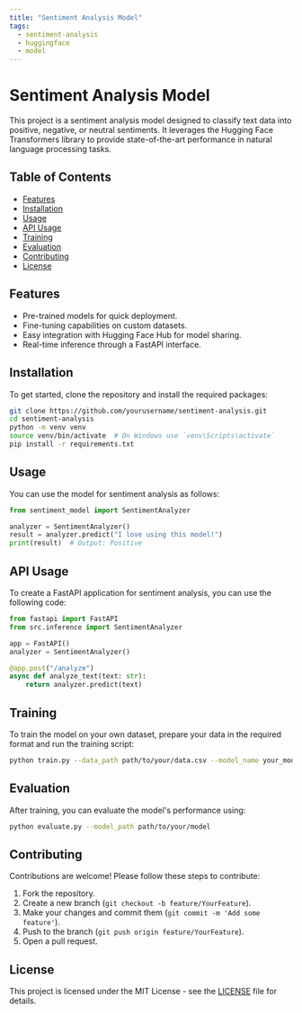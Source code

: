 ```yaml
---
title: "Sentiment Analysis Model"
tags:
  - sentiment-analysis
  - huggingface
  - model
---
```


# Sentiment Analysis Model

This project is a sentiment analysis model designed to classify text data into positive, negative, or neutral sentiments. It leverages the Hugging Face Transformers library to provide state-of-the-art performance in natural language processing tasks.

## Table of Contents
- [Features](#features)
- [Installation](#installation)
- [Usage](#usage)
- [API Usage](#api-usage)
- [Training](#training)
- [Evaluation](#evaluation)
- [Contributing](#contributing)
- [License](#license)

## Features
- Pre-trained models for quick deployment.
- Fine-tuning capabilities on custom datasets.
- Easy integration with Hugging Face Hub for model sharing.
- Real-time inference through a FastAPI interface.

## Installation

To get started, clone the repository and install the required packages:

```bash
git clone https://github.com/yourusername/sentiment-analysis.git
cd sentiment-analysis
python -m venv venv
source venv/bin/activate  # On Windows use `venv\Scripts\activate`
pip install -r requirements.txt
```

## Usage

You can use the model for sentiment analysis as follows:

```python
from sentiment_model import SentimentAnalyzer

analyzer = SentimentAnalyzer()
result = analyzer.predict("I love using this model!")
print(result)  # Output: Positive
```

## API Usage

To create a FastAPI application for sentiment analysis, you can use the following code:

```python
from fastapi import FastAPI
from src.inference import SentimentAnalyzer

app = FastAPI()
analyzer = SentimentAnalyzer()

@app.post("/analyze")
async def analyze_text(text: str):
    return analyzer.predict(text)
```

## Training

To train the model on your own dataset, prepare your data in the required format and run the training script:

```bash
python train.py --data_path path/to/your/data.csv --model_name your_model_name
```

## Evaluation

After training, you can evaluate the model's performance using:

```bash
python evaluate.py --model_path path/to/your/model
```

## Contributing

Contributions are welcome! Please follow these steps to contribute:

1. Fork the repository.
2. Create a new branch (`git checkout -b feature/YourFeature`).
3. Make your changes and commit them (`git commit -m 'Add some feature'`).
4. Push to the branch (`git push origin feature/YourFeature`).
5. Open a pull request.

## License

This project is licensed under the MIT License - see the [LICENSE](LICENSE) file for details.